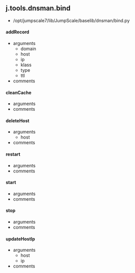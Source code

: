 ## j.tools.dnsman.bind

- /opt/jumpscale7/lib/JumpScale/baselib/dnsman/bind.py

#### addRecord 
- arguments
    - domain
    - host
    - ip
    - klass
    - type
    - ttl
- comments
    

#### cleanCache 
- arguments
- comments
    

#### deleteHost 
- arguments
    - host
- comments
    

#### restart 
- arguments
- comments
    

#### start 
- arguments
- comments
    

#### stop 
- arguments
- comments
    

#### updateHostIp 
- arguments
    - host
    - ip
- comments
    

